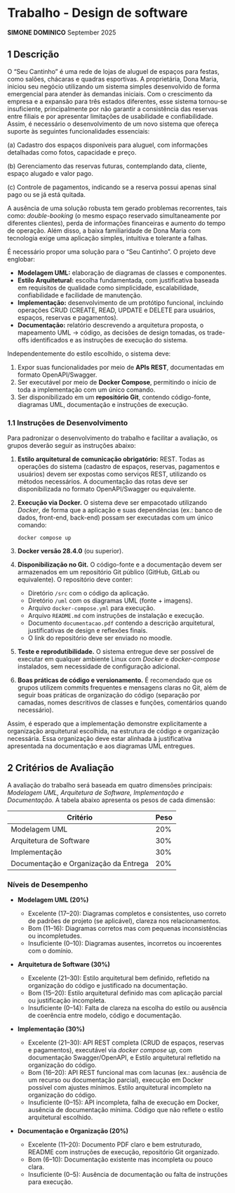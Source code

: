 # Trabalho - Design de software

**SIMONE DOMINICO**
September 2025

## 1 Descrição

O “Seu Cantinho” é uma rede de lojas de aluguel de espaços para festas, como salões, chácaras e quadras esportivas. A proprietária, Dona Maria, iniciou seu negócio utilizando um sistema simples desenvolvido de forma emergencial para atender às demandas iniciais. Com o crescimento da empresa e a expansão para três estados diferentes, esse sistema tornou-se insuficiente, principalmente por não garantir a consistência das reservas entre filiais e por apresentar limitações de usabilidade e confiabilidade. Assim, é necessário o desenvolvimento de um novo sistema que ofereça suporte às seguintes funcionalidades essenciais:

(a) Cadastro dos espaços disponíveis para aluguel, com informações detalhadas como fotos, capacidade e preço.

(b) Gerenciamento das reservas futuras, contemplando data, cliente, espaço alugado e valor pago.

(c) Controle de pagamentos, indicando se a reserva possui apenas sinal pago ou se já está quitada.

A ausência de uma solução robusta tem gerado problemas recorrentes, tais como: *double-booking* (o mesmo espaço reservado simultaneamente por diferentes clientes), perda de informações financeiras e aumento do tempo de operação. Além disso, a baixa familiaridade de Dona Maria com tecnologia exige uma aplicação simples, intuitiva e tolerante a falhas.

É necessário propor uma solução para o “Seu Cantinho”. O projeto deve englobar:

* **Modelagem UML:** elaboração de diagramas de classes e componentes.
* **Estilo Arquitetural:** escolha fundamentada, com justificativa baseada em requisitos de qualidade como simplicidade, escalabilidade, confiabilidade e facilidade de manutenção.
* **Implementação:** desenvolvimento de um protótipo funcional, incluindo operações CRUD (CREATE, READ, UPDATE e DELETE para usuários, espaços, reservas e pagamentos).
* **Documentação:** relatório descrevendo a arquitetura proposta, o mapeamento UML → código, as decisões de design tomadas, os trade-offs identificados e as instruções de execução do sistema.

Independentemente do estilo escolhido, o sistema deve:

1. Expor suas funcionalidades por meio de **APIs REST**, documentadas em formato OpenAPI/Swagger.
2. Ser executável por meio de **Docker Compose**, permitindo o início de toda a implementação com um único comando.
3. Ser disponibilizado em um **repositório Git**, contendo código-fonte, diagramas UML, documentação e instruções de execução.

### 1.1 Instruções de Desenvolvimento

Para padronizar o desenvolvimento do trabalho e facilitar a avaliação, os grupos deverão seguir as instruções abaixo:

1. **Estilo arquitetural de comunicação obrigatório:** REST. Todas as operações do sistema (cadastro de espaços, reservas, pagamentos e usuários) devem ser expostas como serviços REST, utilizando os métodos necessários. A documentação das rotas deve ser disponibilizada no formato OpenAPI/Swagger ou equivalente.

2. **Execução via Docker.** O sistema deve ser empacotado utilizando *Docker*, de forma que a aplicação e suas dependências (ex.: banco de dados, front-end, back-end) possam ser executadas com um único comando:

   ```
   docker compose up
   ```

3. **Docker versão 28.4.0** (ou superior).

4. **Disponibilização no Git.** O código-fonte e a documentação devem ser armazenados em um repositório Git público (GitHub, GitLab ou equivalente). O repositório deve conter:

   * Diretório `/src` com o código da aplicação.
   * Diretório `/uml` com os diagramas UML (fonte + imagens).
   * Arquivo `docker-compose.yml` para execução.
   * Arquivo `README.md` com instruções de instalação e execução.
   * Documento `documentacao.pdf` contendo a descrição arquitetural, justificativas de design e reflexões finais.
   * O link do repositório deve ser enviado no moodle.

5. **Teste e reprodutibilidade.** O sistema entregue deve ser possível de executar em qualquer ambiente Linux com *Docker* e *docker-compose* instalados, sem necessidade de configuração adicional.

6. **Boas práticas de código e versionamento.** É recomendado que os grupos utilizem commits frequentes e mensagens claras no Git, além de seguir boas práticas de organização do código (separação por camadas, nomes descritivos de classes e funções, comentários quando necessário).

Assim, é esperado que a implementação demonstre explicitamente a organização arquitetural escolhida, na estrutura de código e organização necessária. Essa organização deve estar alinhada à justificativa apresentada na documentação e aos diagramas UML entregues.

## 2 Critérios de Avaliação

A avaliação do trabalho será baseada em quatro dimensões principais: *Modelagem UML, Arquitetura de Software, Implementação e Documentação.*
A tabela abaixo apresenta os pesos de cada dimensão:

| Critério                              | Peso |
| ------------------------------------- | ---- |
| Modelagem UML                         | 20%  |
| Arquitetura de Software               | 30%  |
| Implementação                         | 30%  |
| Documentação e Organização da Entrega | 20%  |

### Níveis de Desempenho

* **Modelagem UML (20%)**

  * Excelente (17–20): Diagramas completos e consistentes, uso correto de padrões de projeto (se aplicável), clareza nos relacionamentos.
  * Bom (11–16): Diagramas corretos mas com pequenas inconsistências ou incompletudes.
  * Insuficiente (0–10): Diagramas ausentes, incorretos ou incoerentes com o domínio.

* **Arquitetura de Software (30%)**

  * Excelente (21–30): Estilo arquitetural bem definido, refletido na organização do código e justificado na documentação.
  * Bom (15–20): Estilo arquitetural definido mas com aplicação parcial ou justificação incompleta.
  * Insuficiente (0–14): Falta de clareza na escolha do estilo ou ausência de coerência entre modelo, código e documentação.

* **Implementação (30%)**

  * Excelente (21–30): API REST completa (CRUD de espaços, reservas e pagamentos), executável via *docker compose up*, com documentação Swagger/OpenAPI, e Estilo arquitetural refletido na organização do código.
  * Bom (16–20): API REST funcional mas com lacunas (ex.: ausência de um recurso ou documentação parcial), execução em Docker possível com ajustes mínimos. Estilo arquitetural incompleto na organização do código.
  * Insuficiente (0–15): API incompleta, falha de execução em Docker, ausência de documentação mínima. Código que não reflete o estilo arquitetural escolhido.

* **Documentação e Organização (20%)**

  * Excelente (11–20): Documento PDF claro e bem estruturado, README com instruções de execução, repositório Git organizado.
  * Bom (6–10): Documentação existente mas incompleta ou pouco clara.
  * Insuficiente (0–5): Ausência de documentação ou falta de instruções para execução.

